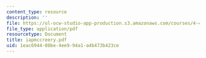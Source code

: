 ```yaml
---
content_type: resource
description: ''
file: https://ol-ocw-studio-app-production.s3.amazonaws.com/courses/4-493-natural-light-in-design-january-iap-2006/1eac694408be4ee994a1a4b473b423ce_iapmccreery.pdf
file_type: application/pdf
resourcetype: Document
title: iapmccreery.pdf
uid: 1eac6944-08be-4ee9-94a1-a4b473b423ce
---
```

